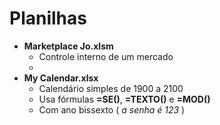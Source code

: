 # Planilhas

* **Marketplace Jo.xlsm**
    * Controle interno de um mercado
    * 
* **My Calendar.xlsx**
	* Calendário simples de 1900 a 2100 
	* Usa fórmulas **=SE()**, **=TEXTO()** e **=MOD()**
	* Com ano bissexto ( _a senha é 123_ )